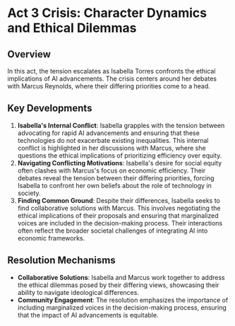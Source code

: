 # Act 3 Crisis: Character Dynamics and Ethical Dilemmas

## Overview
In this act, the tension escalates as Isabella Torres confronts the ethical implications of AI advancements. The crisis centers around her debates with Marcus Reynolds, where their differing priorities come to a head.

## Key Developments
1. **Isabella's Internal Conflict**: Isabella grapples with the tension between advocating for rapid AI advancements and ensuring that these technologies do not exacerbate existing inequalities. This internal conflict is highlighted in her discussions with Marcus, where she questions the ethical implications of prioritizing efficiency over equity.
2. **Navigating Conflicting Motivations**: Isabella's desire for social equity often clashes with Marcus's focus on economic efficiency. Their debates reveal the tension between their differing priorities, forcing Isabella to confront her own beliefs about the role of technology in society.
3. **Finding Common Ground**: Despite their differences, Isabella seeks to find collaborative solutions with Marcus. This involves negotiating the ethical implications of their proposals and ensuring that marginalized voices are included in the decision-making process. Their interactions often reflect the broader societal challenges of integrating AI into economic frameworks.

## Resolution Mechanisms
- **Collaborative Solutions**: Isabella and Marcus work together to address the ethical dilemmas posed by their differing views, showcasing their ability to navigate ideological differences.
- **Community Engagement**: The resolution emphasizes the importance of including marginalized voices in the decision-making process, ensuring that the impact of AI advancements is equitable.
